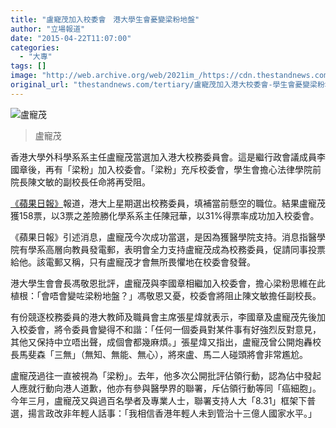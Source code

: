 ```yaml
---
title: "盧寵茂加入校委會　港大學生會憂變梁粉地盤"
author: "立場報道"
date: "2015-04-22T11:07:00"
categories:
  - "大專"
tags: []
image: "http://web.archive.org/web/2021im_/https://cdn.thestandnews.com/media/photos/cache/20150422-02_wy2A3_1200x0.png"
original_url: "thestandnews.com/tertiary/盧寵茂加入港大校委會-學生會憂變梁粉地盤"
---
```

![盧寵茂](http://web.archive.org/web/2021im_/https://cdn.thestandnews.com/media/photos/cache/20150422-02_wy2A3_1200x0.png)

> 盧寵茂

香港大學外科學系系主任盧寵茂當選加入港大校務委員會。這是繼行政會議成員李國章後，再有「梁粉」加入校委會。「梁粉」充斥校委會，學生會擔心法律學院前院長陳文敏的副校長任命將再受阻。

[《蘋果日報》](http://web.archive.org/web/20210628181331/http://hk.apple.nextmedia.com/news/art/20150422/19121206)報道，港大上星期選出校務委員，填補當前懸空的職位。結果盧寵茂獲158票，以3票之差險勝化學系系主任陳冠華，以31%得票率成功加入校委會。

《蘋果日報》引述消息，盧寵茂今次成功當選，是因為獲醫學院支持。消息指醫學院有學系高層向教員發電郵，表明會全力支持盧寵茂成為校務委員，促請同事投票給他。該電郵又稱，只有盧寵茂才會無所畏懼地在校委會發聲。

港大學生會會長馮敬恩批評，盧寵茂與李國章相繼加入校委會，擔心梁粉思維在此植根：「會唔會變咗梁粉地盤？」馮敬恩又憂，校委會將阻止陳文敏擔任副校長。

有份競逐校務委員的港大教師及職員會主席張星煒就表示，李國章及盧寵茂先後加入校委會，將令委員會變得不和諧：「任何一個委員對某件事有好強烈反對意見，其他又保持中立唔出聲，成個會都幾麻煩。」張星煒又指出，盧寵茂曾公開炮轟校長馬斐森「三無」（無知、無能、無心），將來盧、馬二人碰頭將會非常尷尬。

盧寵茂過往一直被視為「梁粉」。去年，他多次公開批評佔領行動，認為佔中發起人應就行動向港人道歉，他亦有參與醫學界的聯署，斥佔領行動等同「癌細胞」。今年三月，盧寵茂又與過百名學者及專業人士，聯署支持人大「8.31」框架下普選，揚言政改非年輕人話事：「我相信香港年輕人未到管治十三億人國家水平。」